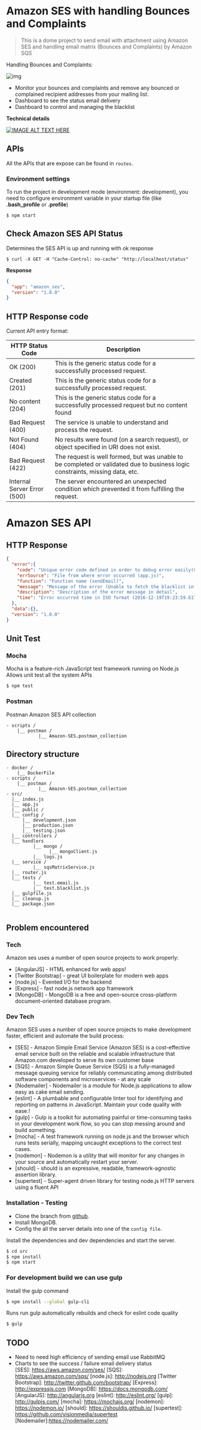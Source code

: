 # Amazon SES with handling Bounces and Complaints 

> This is a dome project to send email with attachment using Amazon SES and handling email matrix (Bounces and Complaints) by Amazon SQS  

Handling Bounces and Complaints:

![img](http://d1rzytnzenov8d.cloudfront.net/ses_process_bounce_complaints_2.png)

- Monitor your bounces and complaints and remove any bounced or complained recipient addresses from your mailing list.
- Dashboard to see the status email delivery 
- Dashboard to control and managing the blacklist 

**Technical details**

[![IMAGE ALT TEXT HERE](https://img.youtube.com/vi/n3Fr0bCsIvo/0.jpg)](https://www.youtube.com/watch?v=n3Fr0bCsIvo)


## APIs
All the APIs that are expose can be found in `routes`.

### Environment settings

To run the project in development mode (environment: development), you need to configure environment variable in your startup file (like **.bash_profile** or **.profile**)

```
$ npm start
```

## Check Amazon SES API Status
Determines the SES API is up and running with ok response


```curl
$ curl -X GET -H "Cache-Control: no-cache" "http://localhost/status"
```
**Response**

```json
{
  "app": "amazon_ses",
  "version": "1.0.0"
}
```

## HTTP Response code

Current API entry format:

| HTTP Status Code | Description |
| --- | --- |
| OK (200) | This is the generic status code for a successfully processed request. |
| Created (201) | This is the generic status code for a successfully processed request. |
| No content (204) | This is the generic status code for a successfully processed request but no content found |
| Bad Request (400) | The service is unable to understand and process the request. |
| Not Found (404) | No results were found (on a search request), or object specified in URI does not exist. |
| Bad Request (422) | The request is well formed, but was unable to be completed or validated due to business logic constraints, missing data, etc.  |
| Internal Server Error (500) | The server encountered an unexpected condition which prevented it from fulfilling the request. |

# Amazon SES API

## HTTP Response
```json
{
  "error":{
    "code": "Unique error code defined in order to debug error easily(CQ01)",
    "errSource": "File from where error occurred (app.js)",  
    "function": "Function name (sendEmail)", 
    "message": "Message of the error (Unable to fetch the blacklist information)", 
    "description": "Description of the error message in detail", 
    "time": "Error occurred time in ISO format (2016-12-19T19:23:59.617Z)"
  },
  "data":{},
  "version": "1.0.0"
}
```
## Unit Test

### Mocha
Mocha is a feature-rich JavaScript test framework running on Node.js
Allows unit test all the system APIs


```sh
$ npm test
```


### Postman
Postman Amazon SES API collection

```
- scripts /
    |__ postman /
            |__ Amazon-SES.postman_collection
```

## Directory structure
```
- docker /
    |__ DockerFile
- scripts /
    |__ postman /
            |__ Amazon-SES.postman_collection
- src/
  |__ index.js
  |__ app.js
  |__ public /
  |__ config /
      |__ development.json
      |__ production.json
      |__ testing.json 
  |__ controllers /
  |__ handlers
          |__ mongo /
                |__ mongoClient.js
          |__ logs.js
  |__ service /
          |__ sqsMatrixService.js
  |__ router.js    
  |__ tests /
	      |__ test.email.js
	      |__ test.blacklist.js
  |__ gulpfile.js
  |__ cleanup.js
  |__ package.json
    
```
## Problem encountered



### Tech
Amazon ses uses a number of open source projects to work properly:

* [AngularJS] - HTML enhanced for web apps!
* [Twitter Bootstrap] - great UI boilerplate for modern web apps
* [node.js] - Evented I/O for the backend
* [Express] - fast node.js network app framework
* [MongoDB] - MongoDB is a free and open-source cross-platform document-oriented database program.

### Dev Tech
Amazon SES uses a number of open source projects to make development faster, efficient and automate the build process:
* [SES] - Amazon Simple Email Service (Amazon SES) is a cost-effective email service built on the reliable and scalable infrastructure that Amazon.com developed to serve its own customer base
* [SQS] - Amazon Simple Queue Service (SQS) is a fully-managed message queuing service for reliably communicating among distributed software components and microservices - at any scale
* [Nodemailer] - Nodemailer is a module for Node.js applications to allow easy as cake email sending. 
* [eslint] - A plumbable and configurable linter tool for identifying and reporting on patterns in JavaScript. Maintain your code quality with ease.!
* [gulp] - Gulp is a toolkit for automating painful or time-consuming tasks in your development work flow, so you can stop messing around and build something.
* [mocha] - A test framework running on node.js and the browser which runs tests serially, mapping uncaught exceptions to the correct test cases.
* [nodemon] - Nodemon is a utility that will monitor for any changes in your source and automatically restart your server.
* [should] - should is an expressive, readable, framework-agnostic assertion library.
* [supertest] - Super-agent driven library for testing node.js HTTP servers using a fluent API

### Installation - Testing

* Clone the branch from [github]().
* Install MongoDB.
* Config the all the server details into one of the `config file`.

Install the dependencies and dev dependencies and start the server.

```sh
$ cd src
$ npm install
$ npm start
```

### For development build we can use gulp
Install the gulp command

```sh
$ npm install --global gulp-cli
```

Runs run gulp automatically rebuilds and check for eslint code quality

```sh
$ gulp
```

## TODO
* Need to need high efficiency of sending email use RabbitMQ 
* Charts to see the success / failure email delivery status  
[SES]: <https://aws.amazon.com/ses/>
[SQS]: <https://aws.amazon.com/sqs/>
[node.js]: <http://nodejs.org>
[Twitter Bootstrap]: <http://twitter.github.com/bootstrap/>
[Express]: <http://expressjs.com>
[MongoDB]: <https://docs.mongodb.com/>
[AngularJS]: <http://angularjs.org>
[eslint]: <http://eslint.org/>
[gulp]: <http://gulpjs.com/>
[mocha]: <https://mochajs.org/>
[nodemon]: <https://nodemon.io/>
[should]: <https://shouldjs.github.io/>
[supertest]: <https://github.com/visionmedia/supertest>
[Nodemailer]:<https://nodemailer.com/>